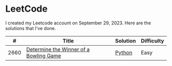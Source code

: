 # LeetCode

I created my Leetcode account on September 29, 2023. Here are the solutions that I've done.

\# | Title | Solution | Difficulty
--|--|--|--
2660 | [Determine the Winner of a Bowling Game](https://leetcode.com/problems/determine-the-winner-of-a-bowling-game/description/) | [Python](https://github.com/GVLocke/leetcode/blob/main/solutions/python/2660%20Determine%20Winner%20of%20Bowling%20Game.py) | Easy
